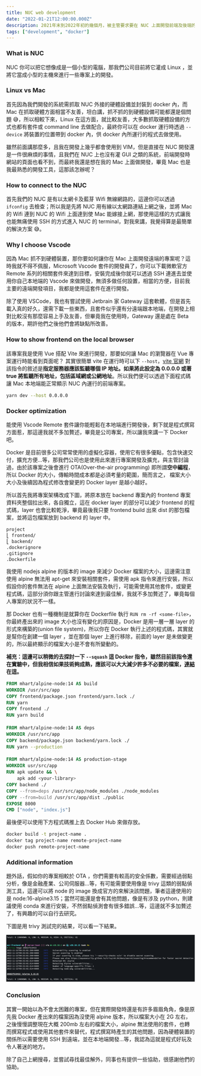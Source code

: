 ```yaml
---
title: NUC web development
date: "2022-01-21T12:00:00.000Z"
description: 2021年末到2022年初的幾個月，被主管要求要在 NUC 上面開發前端及後端的系統，因為後台需要跟硬體去做溝通，對我來講算是一次滿有趣的開發體驗，那這邊主要會講及紀錄一些在我開發時所遇到的眉眉角角。
tags: ["development", "docker"]
---
```


### What is NUC

NUC 你可以把它想像成是一個小型的電腦，那我們公司目前將它灌成 Linux ，並將它當成小型的主機來進行一些專案上的開發。

### Linux vs Mac

首先因為我們開發的系統需抓取 NUC 外接的硬體設備並封裝到 docker 內，而 Mac 在抓取硬體方面相當不友善，坦白講，抓不抓的到硬體設備可能都還是個問題 😅，所以相較下來，Linux 在這方面，就比較友善，大多數抓取硬體設備的方式也都有套件或 command line 去做配合，最終你可以在 docker 運行時透過 `--device` 將裝置的位置帶到 docker 內，供 docker 內所運行的程式去做使用。

雖然前面講那麼多，且我在開發上幾乎都會使用到 VIM，但是直接在 NUC 開發還是一件很麻煩的事情，且我們在 NUC 上也沒有灌 GUI 之類的系統，前端開發時網站的頁面也看不到，而最終我還是想在我的 Mac 上面做開發，畢竟 Mac 也是我最熟悉的開發工具，這那該怎辦呢？

### How to connect to the NUC

首先我們的 NUC 是有以太網卡及藍芽 Wifi 無線網路的，這邊你可以透過 `ifconfig` 去檢查；所以我是先將 NUC 用有線以太網路連結上網之後，並將 Mac 的 Wifi 連到 NUC 的 Wifi 上面達到使 Mac 能嫁接上網，那使用這樣的方式讓我也能無痛使用 SSH 的方式進入 NUC 的 terminal，對我來講，我覺得算是最簡單的解決方案 😅。

### Why I choose Vscode

因為 Mac 抓不到硬體裝置，那你要如何讓你在 Mac 上面開發遠端的專案呢？這時我就不得不佩服，Microsoft Vscode 套件的開發員了，你可以下載微軟官方 Remote 系列的相關套件來達到目標，安裝完成後你就可以透過 SSH 連進去並使用你自己本地端的 Vscode 來做開發，無須多做任何設置，相當的方便，目前我主要的遠端開發項目，我都是使用這套件在進行開發。

除了使用 VSCode，我也有嘗試使用 Jetbrain 家 Gateway 這套軟體，但是首先載入真的好久，還需下載一些東西，且套件似乎還有分遠端跟本地端，在開發上相對比較沒有那麼容易上手及友善，但畢竟我在使用時，Gateway 還是處在 Beta 的版本，期許他們之後他們會將缺點所改善。

### How to show frontend on the local browser

該專案我是使用 Vue 搭配 Vite 來進行開發，那要如何讓 Mac 的瀏覽器在 Vue 專案運行時能看到頁面呢？ 其實很簡單 vite 在運行時可以下 `--host`，[vite 官網](https://cn.vitejs.dev/config/#server-host) 對該指令的敘述是**指定服務器應該監聽哪個 IP 地址。如果將此設定為 0.0.0.0 或著 true 將監聽所有地址，包括區域網或公網地址**。所以我們便可以透過下面程式碼讓 Mac 本地端能正常顯示 NUC 內運行的前端專案。

```bash
yarn dev --host 0.0.0.0
```

### Docker optimization

能使用 Vscode Remote 套件讓你能輕鬆在本地端進行開發後，剩下就是程式撰寫方面惹，那這邊我就不多加贅述，畢竟是公司專案，所以讓我來講一下 Docker 吧。

Docker 是目前很多公司常常使用的虛擬化容器，使用它有很多優點，包含快速交付，擴充方便...等，那我們公司也是使用此來進行專案開發及擴充，與主管討論過，由於該專案之後會進行 OTA(Over-the-air programming) 即所謂**空中編程**，所以 Docker 的大小，傳輸時間成本都是必須考量的範圍，簡而言之， 檔案大小大小及後續因為程式修改會變更的 Docker layer 是越小越好。

所以首先我將專案架構改成下圖，將原本放在 backend 專案內的 frontend 專案資料夾整個拉出來，各自獨立，這在 docker layer 的部分可以減少 frontend 的程式碼，layer 也會比較乾淨，畢竟最後我只要 frontend build 出來 dist 的那包檔案，並將這包檔案放到 backend 的 layer 中。

```
project
⎣ frontend/
⎣ backend/
.dockerignore
.gitignore
.Dockerfile
```

我使用 nodejs alpine 的版本的 image 來減少 Docker 檔案的大小，這邊需注意使用 alpine 無法用 apt-get 來安裝相關套件，需使用 apk 指令來進行安裝，所以假設你的套件無法在 alpine 上面無法安裝及執行，可能需使用其他套件，或變更程式碼，這部分須你跟主管進行討論來達到最佳解，我就不多加贅述了，畢竟每個人專案的狀況不一樣。

那 Docker 也有一種機制是就算你在 Dockerfile 執行 `RUN rm -rf <some-file>`，你最終產出來的 image 大小也沒有變化的原因是，Docker 是用一層一層 layer 的形式來構築的(union file system)，所以你在 Docker 執行上述的程式碼，其實就是幫你在創建一個 layer ，並在那個 layer 上進行移除，前面的 layer 是未做變更的，所以最終顯示的檔案大小是不會有所變動的。

**補充：這邊可以稍微的去探討一下 `--squash` 這 Docker 指令，雖然目前該指令還在實驗中，但我相信如果技術夠成熟，應該可以大大減少許多不必要的檔案，[連結](https://docs.docker.com/engine/reference/commandline/build/#squash-an-images-layers---squash-experimental) 在這。**

```Dockerfile
FROM mhart/alpine-node:14 AS build
WORKDIR /usr/src/app
COPY frontend/package.json frontend/yarn.lock ./
RUN yarn
COPY frontend ./
RUN yarn build

FROM mhart/alpine-node:14 AS deps
WORKDIR /usr/src/app
COPY backend/package.json backend/yarn.lock ./
RUN yarn --production

FROM mhart/alpine-node:14 AS production-stage
WORKDIR usr/src/app
RUN apk update && \
	apk add <your-library>
COPY backend ./
COPY --from=deps /usr/src/app/node_modules ./node_modules
COPY --from=build /usr/src/app/dist ./public
EXPOSE 8000
CMD ["node", "index.js"]
```

最後便可以使用下方程式碼推上去 Docker Hub 來做存放。

```bash
docker build -t project-name .
docker tag project-name remote-project-name
docker push remote-project-name
```

### Additional information

題外話，假如你的專案相較於 OTA ，你們需要有較高的安全係數，需要經過弱點分析，像是金融產業、公司伺服器...等，有可能需要使用像是 trivy 這類的弱點偵測工具，這邊可以將 node 的 image 換成官方的來解決該問題，筆者這邊使用的是 node:16-alpine3.15；當然可能還是會有其他問題，像是有涉及 python，則建議使用 conda 來進行安裝，不然弱點偵測會有很多錯誤...等，這邊就不多加贅述了，有興趣的可以自行去研究。

下圖是用 trivy 測試完的結果，可以看一下結果。

<img src='../../../src/assets/nuc-trivy-result.png' alt='image'>

### Conclusion

其實一開始以為不會太困難的專案，但在實際開發時還是有許多眉眉角角，像是原先我 Docker 產出來的檔案因為沒使用 alpine 版本，所以檔案大小在 2G 左右，之後慢慢調整現在大概 200mb 左右的檔案大小，alpine 無法使用的套件，也轉而撰寫程式或使用其他套件來替代，程式撰寫時產生的其他問題，因為硬體裝置的關係所以需要使用 SSH 到遠端，並在本地端開發...等，我認為這就是程式好玩及令人著迷的地方。

除了自己上網搜尋，並嘗試尋找最佳解外，同事也有提供一些協助，很感謝他們的協助。
